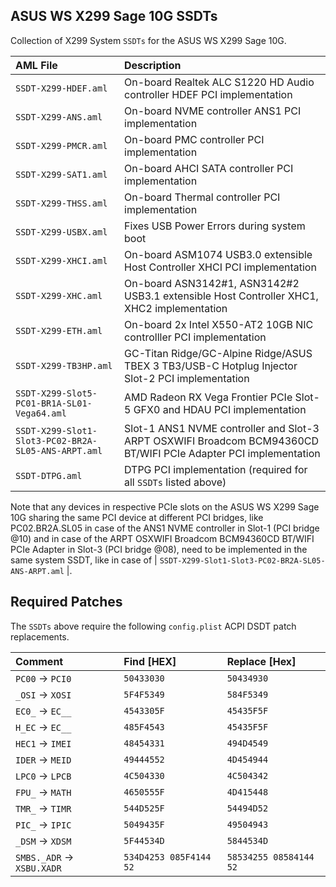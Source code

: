 ## ASUS WS X299 Sage 10G SSDTs 

Collection of X299 System `SSDTs` for the ASUS WS X299 Sage 10G.

 AML File | Description |
| :------- | :---------- |
| `SSDT-X299-HDEF.aml` | On-board Realtek ALC S1220 HD Audio controller HDEF PCI implementation |
| `SSDT-X299-ANS.aml` | On-board NVME controller ANS1 PCI implementation |
| `SSDT-X299-PMCR.aml` | On-board PMC controller PCI implementation |
| `SSDT-X299-SAT1.aml` | On-board AHCI SATA controller PCI implementation |
| `SSDT-X299-THSS.aml` | On-board Thermal controller PCI implementation |
| `SSDT-X299-USBX.aml` | Fixes USB Power Errors during system boot |
| `SSDT-X299-XHCI.aml` | On-board ASM1074 USB3.0 extensible Host Controller XHCI PCI implementation |
| `SSDT-X299-XHC.aml` | On-board ASN3142#1, ASN3142#2 USB3.1 extensible Host Controller XHC1, XHC2 implementation |
| `SSDT-X299-ETH.aml` | On-board 2x Intel X550-AT2 10GB NIC controlller PCI implementation |
| `SSDT-X299-TB3HP.aml` | GC-Titan Ridge/GC-Alpine Ridge/ASUS TBEX 3 TB3/USB-C Hotplug Injector Slot-2 PCI implementation |
| `SSDT-X299-Slot5-PC01-BR1A-SL01-Vega64.aml` | AMD Radeon RX Vega Frontier PCIe Slot-5 GFX0 and HDAU PCI implementation |
| `SSDT-X299-Slot1-Slot3-PC02-BR2A-SL05-ANS-ARPT.aml` |  Slot-1 ANS1 NVME controller and Slot-3 ARPT OSXWIFI Broadcom BCM94360CD BT/WIFI PCIe Adapter PCI implementation |
| `SSDT-DTPG.aml` | DTPG PCI implementation (required for all `SSDTs` listed above) |

Note that any devices in respective PCIe slots on the ASUS WS X299 Sage 10G sharing the same PCI device at different PCI bridges, like PC02.BR2A.SL05 in case of the ANS1 NVME controller in Slot-1 (PCI bridge @10) and in case of the ARPT OSXWIFI Broadcom BCM94360CD BT/WIFI PCIe Adapter in Slot-3 (PCI bridge @08), need to be implemented in the same system SSDT, like in case of  | `SSDT-X299-Slot1-Slot3-PC02-BR2A-SL05-ANS-ARPT.aml` |.

## Required Patches

The `SSDTs` above require the following `config.plist` ACPI DSDT patch replacements.

| Comment | Find [HEX] | Replace [Hex] |
| :------ | :--------- | :----------- |
| `PC00` &rarr; `PCI0` | `50433030` | `50434930` |
| `_OSI` &rarr; `XOSI` | `5F4F5349` | `584F5349` |
| `EC0_` &rarr; `EC__` | `4543305F` | `45435F5F` |
| `H_EC` &rarr; `EC__` | `485F4543` | `45435F5F` |
| `HEC1` &rarr; `IMEI` | `48454331` | `494D4549` |
| `IDER` &rarr; `MEID` | `49444552` | `4D454944` |
| `LPC0` &rarr; `LPCB` | `4C504330` | `4C504342` |
| `FPU_` &rarr; `MATH` | `4650555F` | `4D415448` |
| `TMR_` &rarr; `TIMR` | `544D525F` | `54494D52` |
| `PIC_` &rarr; `IPIC` | `5049435F` | `49504943` |
| `_DSM` &rarr; `XDSM` | `5F44534D` | `5844534D` |
| `SMBS._ADR` &rarr; `XSBU.XADR` | `534D4253 085F4144 52` | `58534255 08584144 52` |
